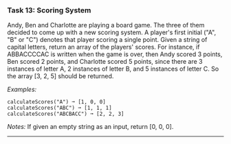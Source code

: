 ### Task 13: Scoring System
Andy, Ben and Charlotte are playing a board game. The three of them decided to come up with a new scoring system. A player's first initial ("A", "B" or "C") denotes that player scoring a single point. Given a string of capital letters, return an array of the players' scores.
For instance, if ABBACCCCAC is written when the game is over, then Andy scored 3 points, Ben scored 2 points, and Charlotte scored 5 points, since there are 3 instances of letter A, 2 instances of letter B, and 5 instances of letter C. So the array [3, 2, 5] should be returned.

*Examples:*
```
calculateScores("A") ➞ [1, 0, 0]
calculateScores("ABC") ➞ [1, 1, 1]
calculateScores("ABCBACC") ➞ [2, 2, 3]
```
*Notes:*
If given an empty string as an input, return [0, 0, 0].
***
